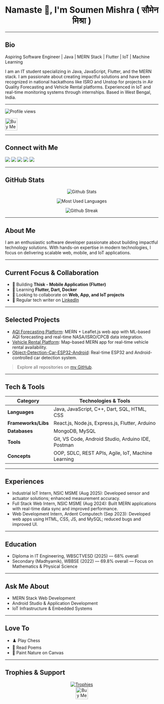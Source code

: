 <h1 align="center"> Namaste 🙏, I'm Soumen Mishra ( सौमेन मिश्रा ) </h1>

---

## Bio

<div align="left">

Aspiring Software Engineer | Java | MERN Stack | Flutter | IoT | Machine Learning

I am an IT student specializing in Java, JavaScript, Flutter, and the MERN stack. I am passionate about creating impactful solutions and have been recognized in national hackathons like ISRO and Unstop for projects in Air Quality Forecasting and Vehicle Rental platforms. Experienced in IoT and real-time monitoring systems through internships. Based in West Bengal, India.

</div>

---

<p align="left">
  <img src="https://komarev.com/ghpvc/?username=soumen044&label=Profile%20views&color=0e75b6&style=flat" alt="Profile views" />
</p>

<p align="left">
  <a href="https://www.buymeacoffee.com/soumenmishi">
    <img src="https://cdn.buymeacoffee.com/buttons/v2/default-yellow.png" height="40" alt="Buy Me a Coffee" />
  </a>
</p>

---

## Connect with Me

<p align="left">
  <a href="mailto:soumenmishra187@gmail.com"><img src="https://img.shields.io/badge/Email-soumenmishra187@gmail.com-blue?style=for-the-badge&logo=gmail" /></a>
  <a href="https://linkedin.com/in/sowmen04"><img src="https://img.shields.io/badge/LinkedIn-sowmen04-blue?logo=linkedin&style=for-the-badge" /></a>
  <a href="https://twitter.com/sowmen04"><img src="https://img.shields.io/badge/Twitter-@sowmen04-1da1f2?logo=twitter&style=for-the-badge" /></a>
  <a href="https://dev.to/sowmen04"><img src="https://img.shields.io/badge/Dev.to-sowmen04-black?logo=dev.to&style=for-the-badge" /></a>
  <a href="https://instagram.com/sowmen_04"><img src="https://img.shields.io/badge/Instagram-sowmen_04-e4405f?logo=instagram&style=for-the-badge" /></a>
</p>

---

## GitHub Stats

<p align="center">
  <img src="https://github-readme-stats.vercel.app/api?username=soumen044&show_icons=true&locale=en" alt="Github Stats" />
</p>

<p align="center">
  <img src="https://github-readme-stats.vercel.app/api/top-langs/?username=soumen044&layout=compact&hide=html" alt="Most Used Languages" />
</p>

<p align="center">
  <img src="https://github-readme-streak-stats.herokuapp.com/?user=soumen044" alt="Github Streak" />
</p>

---

## About Me

I am an enthusiastic software developer passionate about building impactful technology solutions. With hands-on expertise in modern technologies, I focus on delivering scalable web, mobile, and IoT applications.

---

## Current Focus & Collaboration

- 🔭 Building **Thisk - Mobile Application (Flutter)**
- 🌱 Learning **Flutter, Dart, Docker**
- 👯 Looking to collaborate on **Web, App, and IoT projects**
- 📝 Regular tech writer on [LinkedIn](https://www.linkedin.com/in/sowmen04/)

---

## Selected Projects

- [AQI Forecasting Platform](https://github.com/Soumen044/AQI-Prediction-System): MERN + Leaflet.js web app with ML-based AQI forecasting and real-time NASA/ISRO/CPCB data integration.
- [Vehicle Rental Platform](https://github.com/Soumen044/your-rental-platform-repo): Map-based MERN app for real-time vehicle rental availability.
- [Object-Detection-Car-ESP32-Android](https://github.com/Soumen044/Object-Detection-Car-ESP32-Android): Real-time ESP32 and Android-controlled car detection system.

> Explore all repositories on [my GitHub](https://github.com/Soumen044?tab=repositories).

---

## Tech & Tools

| Category           | Technologies & Tools                                     |
|--------------------|---------------------------------------------------------|
| **Languages**       | Java, JavaScript, C++, Dart, SQL, HTML, CSS             |
| **Frameworks/Libs** | React.js, Node.js, Express.js, Flutter, Arduino          |
| **Databases**       | MongoDB, MySQL                                           |
| **Tools**           | Git, VS Code, Android Studio, Arduino IDE, Postman      |
| **Concepts**        | OOP, SDLC, REST APIs, Agile, IoT, Machine Learning      |

---

## Experiences

- Industrial IoT Intern, NSIC MSME (Aug 2025): Developed sensor and actuator solutions; enhanced measurement accuracy.
- Full Stack Web Intern, NSIC MSME (Aug 2024): Built MERN applications with real-time data sync and improved performance.
- Web Development Intern, Ardent Computech (Sep 2023): Developed web apps using HTML, CSS, JS, and MySQL; reduced bugs and improved UI.

---

## Education

- Diploma in IT Engineering, WBSCTVESD (2025) — 68% overall
- Secondary (Madhyamik), WBBSE (2022) — 69.8% overall — Focus on Mathematics & Physical Science

---

## Ask Me About

- MERN Stack Web Development
- Android Studio & Application Development
- IoT Infrastructure & Embedded Systems

---

## Love To

- ♟️ Play Chess  
- 📖 Read Poems  
- 🎨 Paint Nature on Canvas  

---

## Trophies & Support

<p align="center">
  <a href="https://github.com/ryo-ma/github-profile-trophy">
    <img src="https://github-profile-trophy.vercel.app/?username=soumen044" alt="Trophies" />
  </a>
  <br />
  <a href="https://www.buymeacoffee.com/soumenmishi">
    <img src="https://cdn.buymeacoffee.com/buttons/v2/default-yellow.png" height="40" alt="Buy Me a Coffee" />
  </a>
</p>

<!-- BLOG-POST-LIST:START -->
<!-- BLOG-POST-LIST:END -->
